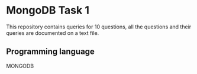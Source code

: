 # MongoDB Task 1 

This repository contains queries for 10 questions, all the questions and their queries are documented on a text file.

## <h2>Programming language </h2>

MONGODB